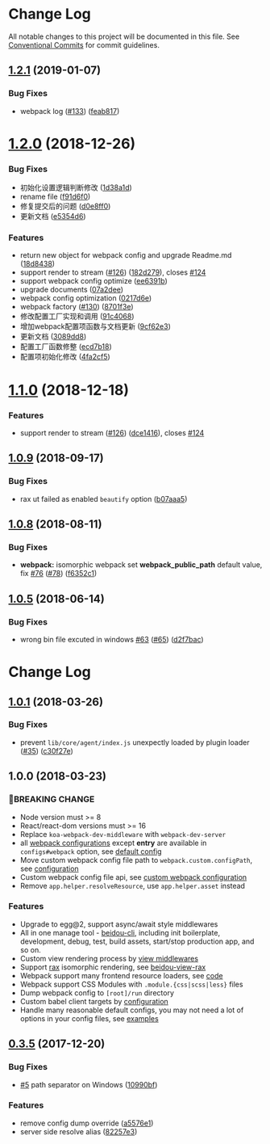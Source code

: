 # Change Log

All notable changes to this project will be documented in this file.
See [Conventional Commits](https://conventionalcommits.org) for commit guidelines.

<a name="1.2.1"></a>
## [1.2.1](https://github.com/alibaba/beidou/compare/v1.2.0...v1.2.1) (2019-01-07)


### Bug Fixes

* webpack log ([#133](https://github.com/alibaba/beidou/issues/133)) ([feab817](https://github.com/alibaba/beidou/commit/feab817))




<a name="1.2.0"></a>
# [1.2.0](https://github.com/alibaba/beidou/compare/v1.1.0...v1.2.0) (2018-12-26)


### Bug Fixes

*  初始化设置逻辑判断修改 ([1d38a1d](https://github.com/alibaba/beidou/commit/1d38a1d))
* rename file ([f91d6f0](https://github.com/alibaba/beidou/commit/f91d6f0))
* 修复提交后的问题 ([d0e8ff0](https://github.com/alibaba/beidou/commit/d0e8ff0))
* 更新文档 ([e5354d6](https://github.com/alibaba/beidou/commit/e5354d6))


### Features

* return new object for  webpack config and upgrade Readme.md ([18d8438](https://github.com/alibaba/beidou/commit/18d8438))
* support render to stream  ([#126](https://github.com/alibaba/beidou/issues/126)) ([182d279](https://github.com/alibaba/beidou/commit/182d279)), closes [#124](https://github.com/alibaba/beidou/issues/124)
* support webpack config optimize ([ee6391b](https://github.com/alibaba/beidou/commit/ee6391b))
* upgrade documents ([07a2dee](https://github.com/alibaba/beidou/commit/07a2dee))
* webpack config optimization ([0217d6e](https://github.com/alibaba/beidou/commit/0217d6e))
* webpack factory ([#130](https://github.com/alibaba/beidou/issues/130)) ([8701f3e](https://github.com/alibaba/beidou/commit/8701f3e))
* 修改配置工厂实现和调用 ([91c4068](https://github.com/alibaba/beidou/commit/91c4068))
* 增加webpack配置项函数与文档更新 ([9cf62e3](https://github.com/alibaba/beidou/commit/9cf62e3))
* 更新文档 ([3089dd8](https://github.com/alibaba/beidou/commit/3089dd8))
* 配置工厂函数修整 ([ecd7b18](https://github.com/alibaba/beidou/commit/ecd7b18))
* 配置项初始化修改 ([4fa2cf5](https://github.com/alibaba/beidou/commit/4fa2cf5))




<a name="1.1.0"></a>
# [1.1.0](https://github.com/alibaba/beidou/compare/v1.0.10...v1.1.0) (2018-12-18)


### Features

* support render to stream  ([#126](https://github.com/alibaba/beidou/issues/126)) ([dce1416](https://github.com/alibaba/beidou/commit/dce1416)), closes [#124](https://github.com/alibaba/beidou/issues/124)




<a name="1.0.9"></a>
## [1.0.9](https://github.com/alibaba/beidou/compare/v1.0.8...v1.0.9) (2018-09-17)


### Bug Fixes

* rax ut failed as enabled `beautify` option ([b07aaa5](https://github.com/alibaba/beidou/commit/b07aaa5))




<a name="1.0.8"></a>
## [1.0.8](https://github.com/alibaba/beidou/compare/v1.0.7...v1.0.8) (2018-08-11)


### Bug Fixes

* **webpack:** isomorphic webpack set __webpack_public_path__ default value, fix [#76](https://github.com/alibaba/beidou/issues/76) ([#78](https://github.com/alibaba/beidou/issues/78)) ([f6352c1](https://github.com/alibaba/beidou/commit/f6352c1))




<a name="1.0.5"></a>
## [1.0.5](https://github.com/alibaba/beidou/compare/v1.0.4...v1.0.5) (2018-06-14)


### Bug Fixes

* wrong bin file excuted in windows [#63](https://github.com/alibaba/beidou/issues/63) ([#65](https://github.com/alibaba/beidou/issues/65)) ([d2f7bac](https://github.com/alibaba/beidou/commit/d2f7bac))




# Change Log

## [1.0.1](https://github.com/alibaba/beidou/compare/v1.0.0...v1.0.1) (2018-03-26)


### Bug Fixes

* prevent `lib/core/agent/index.js` unexpectly loaded by plugin loader ([#35](https://github.com/alibaba/beidou/issues/35)) ([c30f27e](https://github.com/alibaba/beidou/commit/c30f27e))



## 1.0.0 (2018-03-23)

### BREAKING CHANGE

* Node version must >= 8
* React/react-dom versions must >= 16
* Replace `koa-webpack-dev-middleware` with `webpack-dev-server`
* all [webpack configurations](https://webpack.js.org/configuration/) except **entry** are available in `configs#webpack` option, see [default config](https://github.com/alibaba/beidou/blob/master/packages/beidou-webpack/config/config.default.js)
* Move custom webpack config file path to `webpack.custom.configPath`, see [configuration](https://github.com/alibaba/beidou/blob/master/packages/beidou-webpack/README.md#configuration)
* Custom webpack config file api, see [custom webpack configuration](https://github.com/alibaba/beidou/blob/master/packages/beidou-webpack/README.md#custom-webpack-configuration)
* Remove `app.helper.resolveResource`, use `app.helper.asset` instead

### Features

* Upgrade to egg@2, support async/await style middlewares
* All in one manage tool - [beidou-cli](https://github.com/alibaba/beidou/blob/master/packages/beidou-cli/README.md), including init boilerplate, development, debug, test, build assets, start/stop production app, and so on.
* Custom view rendering process by [view middlewares](https://github.com/alibaba/beidou/blob/master/packages/beidou-view-react/README.md#custom-view-middlewares)
* Support [rax](https://github.com/alibaba/rax) isomorphic rendering, see [beidou-view-rax](https://github.com/alibaba/beidou/blob/master/packages/beidou-view-rax/README.md)
* Webpack support many frontend resource loaders, see [code](https://github.com/alibaba/beidou/blob/master/packages/beidou-webpack/config/webpack/webpack.browser.js)
* Webpack support CSS Modules with `.module.{css|scss|less}` files
* Dump webpack config to `[root]/run` directory
* Custom babel client targets by [configuration](https://github.com/alibaba/beidou/blob/master/packages/babel-preset-beidou-client/README.md#configuration)
* Handle many reasonable default configs, you may not need a lot of options in your config files, see [examples](https://github.com/alibaba/beidou/tree/master/examples)


## [0.3.5](https://github.com/alibaba/beidou/compare/v0.3.4...v0.3.5) (2017-12-20)


### Bug Fixes

* [#5](https://github.com/alibaba/beidou/issues/5) path separator on Windows ([10990bf](https://github.com/alibaba/beidou/commit/10990bf))


### Features

* remove config dump override ([a5576e1](https://github.com/alibaba/beidou/commit/a5576e1))
* server side resolve alias ([82257e3](https://github.com/alibaba/beidou/commit/82257e3))
